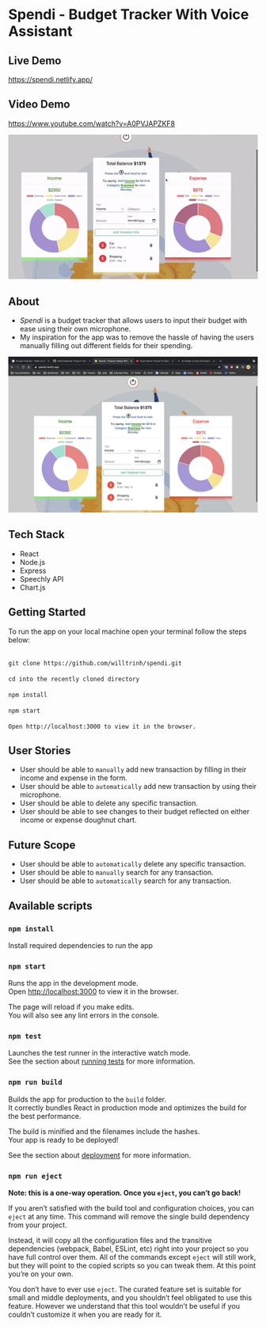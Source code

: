 # Spendi - Budget Tracker With Voice Assistant

## Live Demo

https://spendi.netlify.app/

## Video Demo

https://www.youtube.com/watch?v=A0PVJAPZKF8

![Spendi App GIF](https://raw.githubusercontent.com/willtrinh/spendi/master/src/assets/Spendi.gif)

## About

- _Spendi_ is a budget tracker that allows users to input their budget with ease using their own microphone.
- My inspiration for the app was to remove the hassle of having the users manually filling out different fields for their spending.

![Spendi App](https://raw.githubusercontent.com/willtrinh/spendi/master/src/assets/Spendi.png)

## Tech Stack

- React
- Node.js
- Express
- Speechly API
- Chart.js

## Getting Started

To run the app on your local machine open your terminal follow the steps below:

```

git clone https://github.com/willtrinh/spendi.git

cd into the recently cloned directory

npm install

npm start

Open http://localhost:3000 to view it in the browser.
```

## User Stories

- User should be able to `manually` add new transaction by filling in their income and expense in the form.
- User should be able to `automatically` add new transaction by using their microphone.
- User should be able to delete any specific transaction.
- User should be able to see changes to their budget reflected on either income or expense doughnut chart.

## Future Scope

- User should be able to `automatically` delete any specific transaction.
- User should be able to `manually` search for any transaction.
- User should be able to `automatically` search for any transaction.

## Available scripts

### `npm install`

Install required dependencies to run the app

### `npm start`

Runs the app in the development mode.\
Open [http://localhost:3000](http://localhost:3000) to view it in the browser.

The page will reload if you make edits.\
You will also see any lint errors in the console.

### `npm test`

Launches the test runner in the interactive watch mode.\
See the section about [running tests](https://facebook.github.io/create-react-app/docs/running-tests) for more information.

### `npm run build`

Builds the app for production to the `build` folder.\
It correctly bundles React in production mode and optimizes the build for the best performance.

The build is minified and the filenames include the hashes.\
Your app is ready to be deployed!

See the section about [deployment](https://facebook.github.io/create-react-app/docs/deployment) for more information.

### `npm run eject`

**Note: this is a one-way operation. Once you `eject`, you can’t go back!**

If you aren’t satisfied with the build tool and configuration choices, you can `eject` at any time. This command will remove the single build dependency from your project.

Instead, it will copy all the configuration files and the transitive dependencies (webpack, Babel, ESLint, etc) right into your project so you have full control over them. All of the commands except `eject` will still work, but they will point to the copied scripts so you can tweak them. At this point you’re on your own.

You don’t have to ever use `eject`. The curated feature set is suitable for small and middle deployments, and you shouldn’t feel obligated to use this feature. However we understand that this tool wouldn’t be useful if you couldn’t customize it when you are ready for it.
